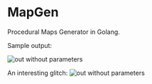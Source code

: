 # MapGen
Procedural Maps Generator in Golang.

Sample output:

![out without parameters](https://github.com/empijei/mapgen/raw/master/sample.png)


An interesting glitch:
![out without parameters](https://github.com/empijei/mapgen/raw/master/psichedelica.png)
